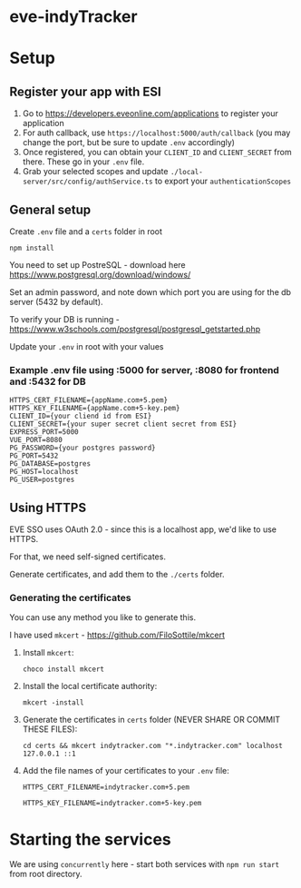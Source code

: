 # eve-indyTracker

# Setup

## Register your app with ESI

1. Go to https://developers.eveonline.com/applications to register your application
2. For auth callback, use `https://localhost:5000/auth/callback` (you may change the port, but be sure to update `.env` accordingly)
3. Once registered, you can obtain your `CLIENT_ID` and `CLIENT_SECRET` from there. These go in your `.env` file.
4. Grab your selected scopes and update `./local-server/src/config/authService.ts` to export your `authenticationScopes`

## General setup

Create `.env` file and a `certs` folder in root

`npm install`

You need to set up PostreSQL - download here https://www.postgresql.org/download/windows/

Set an admin password, and note down which port you are using for the db server (5432 by default).

To verify your DB is running - https://www.w3schools.com/postgresql/postgresql_getstarted.php

Update your `.env` in root with your values

### Example .env file using :5000 for server, :8080 for frontend and :5432 for DB

```
HTTPS_CERT_FILENAME={appName.com+5.pem}
HTTPS_KEY_FILENAME={appName.com+5-key.pem}
CLIENT_ID={your cliend id from ESI}
CLIENT_SECRET={your super secret client secret from ESI}
EXPRESS_PORT=5000
VUE_PORT=8080
PG_PASSWORD={your postgres password}
PG_PORT=5432
PG_DATABASE=postgres
PG_HOST=localhost
PG_USER=postgres
```

## Using HTTPS

EVE SSO uses OAuth 2.0 - since this is a localhost app, we'd like to use HTTPS.

For that, we need self-signed certificates.

Generate certificates, and add them to the `./certs` folder.

### Generating the certificates

You can use any method you like to generate this.

I have used `mkcert` - https://github.com/FiloSottile/mkcert

1. Install `mkcert`:

   `choco install mkcert`

2. Install the local certificate authority:

   `mkcert -install`

3. Generate the certificates in `certs` folder (NEVER SHARE OR COMMIT THESE FILES):

   `cd certs && mkcert indytracker.com "*.indytracker.com" localhost 127.0.0.1 ::1`

4. Add the file names of your certificates to your `.env` file:

   `HTTPS_CERT_FILENAME=indytracker.com+5.pem`

   `HTTPS_KEY_FILENAME=indytracker.com+5-key.pem`

# Starting the services

We are using `concurrently` here - start both services with `npm run start` from root directory.
